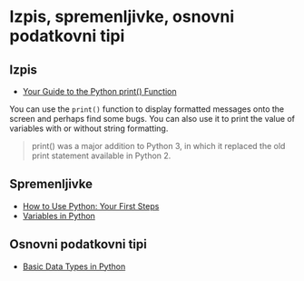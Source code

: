 # Izpis, spremenljivke, osnovni podatkovni tipi

## Izpis

- [Your Guide to the Python print() Function](https://realpython.com/python-print/)

You can use the `print()` function to display formatted messages onto the screen and perhaps find some bugs. You can also use it to print the value of variables with or without string formatting.

> print() was a major addition to Python 3, in which it replaced the old print statement available in Python 2.

## Spremenljivke

- [How to Use Python: Your First Steps](https://realpython.com/python-first-steps/)
- [Variables in Python](https://realpython.com/python-variables/)

## Osnovni podatkovni tipi

- [Basic Data Types in Python](https://realpython.com/python-data-types/)

<!-- Uredi zadeve do konca -->

